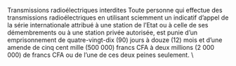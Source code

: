 Transmissions radioélectriques interdites
Toute personne qui effectue des transmissions radioélectriques en utilisant sciemment un indicatif d’appel de la série internationale attribué à une station de l’Etat ou à celle de ses démembrements ou à une station privée autorisée, est punie d’un emprisonnement de quatre-vingt-dix (90) jours à douze (12) mois et d’une amende de cinq cent mille (500 000) francs CFA à deux millions (2 000 000) de francs CFA ou de l’une de ces deux peines seulement.
\